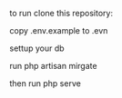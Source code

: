 to run clone this repository:

copy .env.example to .evn

settup your db

run php artisan mirgate

then run php serve
